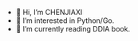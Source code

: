 - 👋 Hi, I’m CHENJIAXI
- 👀 I’m interested in Python/Go. 
- 🌱 I’m currently reading DDIA book.


<!---
jiac3366/jiac3366 is a ✨ special ✨ repository because its `README.md` (this file) appears on your GitHub profile.
You can click the Preview link to take a look at your changes.
--->
